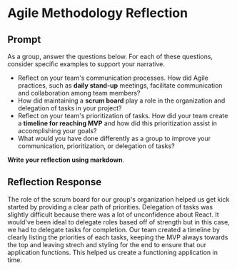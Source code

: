 # Agile Methodology Reflection

## Prompt 
As a group, answer the questions below. For each of these questions, consider specific examples to support your narrative.

* Reflect on your team's communication processes. How did Agile practices, such as **daily stand-up** meetings, facilitate communication and collaboration among team members?
* How did maintaining a **scrum board** play a role in the organization and delegation of tasks in your project?
* Reflect on your team's prioritization of tasks. How did your team create a **timeline for reaching MVP** and how did this prioritization assist in accomplishing your goals?
* What would you have done differently as a group to improve your communication, prioritization, or delegation of tasks?

**Write your reflection using markdown**.

## Reflection Response

The role of the scrum board for our group's organization helped us get kick started by providing a clear path of priorities. Delegation of tasks was slightly difficult because there was a lot of unconfidence about React. It would've been ideal to delegate roles based off of strength but in this case, we had to delegate tasks for completion.
Our team created a timeline by clearly listing the priorities of each tasks, keeping the MVP always towards the top and leaving strech and styling for the end to ensure that our application functions. This helped us create a functioning application in time.
